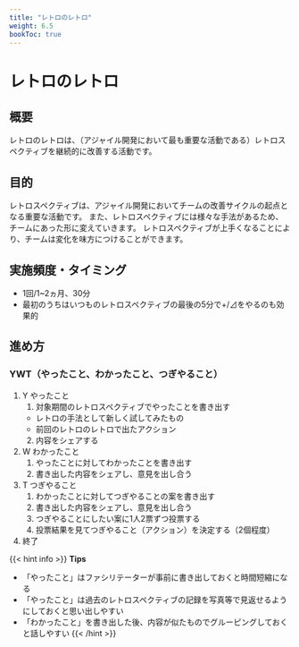 ```yaml
---
title: "レトロのレトロ"
weight: 6.5
bookToc: true
---
```


# レトロのレトロ

## 概要
レトロのレトロは、（アジャイル開発において最も重要な活動である）レトロスペクティブを継続的に改善する活動です。

## 目的
レトロスペクティブは、アジャイル開発においてチームの改善サイクルの起点となる重要な活動です。
また、レトロスペクティブには様々な手法があるため、チームにあった形に変えていきます。
レトロスペクティブが上手くなることにより、チームは変化を味方につけることができます。

## 実施頻度・タイミング
- 1回/1~2ヵ月、30分
- 最初のうちはいつものレトロスペクティブの最後の5分で+/⊿をやるのも効果的

## 進め方
### YWT（やったこと、わかったこと、つぎやること）
1. Y やったこと
   1. 対象期間のレトロスペクティブでやったことを書き出す
     - レトロの手法として新しく試してみたもの
     - 前回のレトロのレトロで出たアクション
   2. 内容をシェアする
2. W わかったこと
   1. やったことに対してわかったことを書き出す
   2. 書き出した内容をシェアし、意見を出し合う
3. T つぎやること
   1. わかったことに対してつぎやることの案を書き出す
   2. 書き出した内容をシェアし、意見を出し合う
   3. つぎやることにしたい案に1人2票ずつ投票する
   4. 投票結果を見てつぎやること（アクション）を決定する（2個程度）
4. 終了

{{< hint info >}}
**Tips**
- 「やったこと」はファシリテーターが事前に書き出しておくと時間短縮になる
- 「やったこと」は過去のレトロスペクティブの記録を写真等で見返せるようにしておくと思い出しやすい
- 「わかったこと」を書き出した後、内容が似たものでグルーピングしておくと話しやすい
{{< /hint >}}
